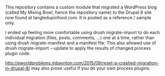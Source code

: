 This repository contains a custom module that migrated a WordPress blog (called My Mixing Bowl, hence the repository name) to the Drupal 8 site now found at tangledupinfood.com. It is posted as a reference / sample only.

I ended up feeling more comfortable using drush migrate-import to do each individual migration (files, posts, comments, ...) one at a time, rather than using drush migrate-manifest and a manifest file. This also allowed use of drush migrate-import --update to apply the results of changed process plugin code.

http://eworldproblems.mbaynton.com/2015/09/reset-a-crashed-migration-in-drupal-8/ may also prove useful if you do your own process plugins.
